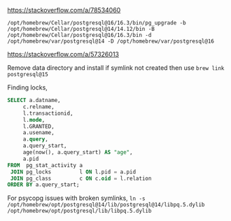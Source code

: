 https://stackoverflow.com/a/78534060

`/opt/homebrew/Cellar/postgresql@16/16.3/bin/pg_upgrade -b /opt/homebrew/Cellar/postgresql@14/14.12/bin -B /opt/homebrew/Cellar/postgresql@16/16.3/bin -d /opt/homebrew/var/postgresql@14 -D /opt/homebrew/var/postgresql@16`

https://stackoverflow.com/a/57326013

Remove data directory and install if symlink not created then use `brew link postgresql@15`

Finding locks,

```sql
SELECT a.datname,
     c.relname,
     l.transactionid,
     l.mode,
     l.GRANTED,
     a.usename,
     a.query, 
     a.query_start,
     age(now(), a.query_start) AS "age", 
     a.pid 
FROM  pg_stat_activity a
 JOIN pg_locks         l ON l.pid = a.pid
 JOIN pg_class         c ON c.oid = l.relation
ORDER BY a.query_start;
```

For psycopg issues with broken symlinks,
`ln -s /opt/homebrew/opt/postgresql@14/lib/postgresql@14/libpq.5.dylib /opt/homebrew/opt/postgresql/lib/libpq.5.dylib`
